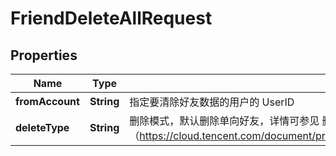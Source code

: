 

# FriendDeleteAllRequest


## Properties

| Name | Type | Description | Notes |
|------------ | ------------- | ------------- | -------------|
|**fromAccount** | **String** | 指定要清除好友数据的用户的 UserID |  |
|**deleteType** | **String** | 删除模式，默认删除单向好友，详情可参见 删除好友（https://cloud.tencent.com/document/product/269/1501#.E5.88.A0.E9.99.A4.E5.A5.BD.E5.8F.8B） |  [optional] |



